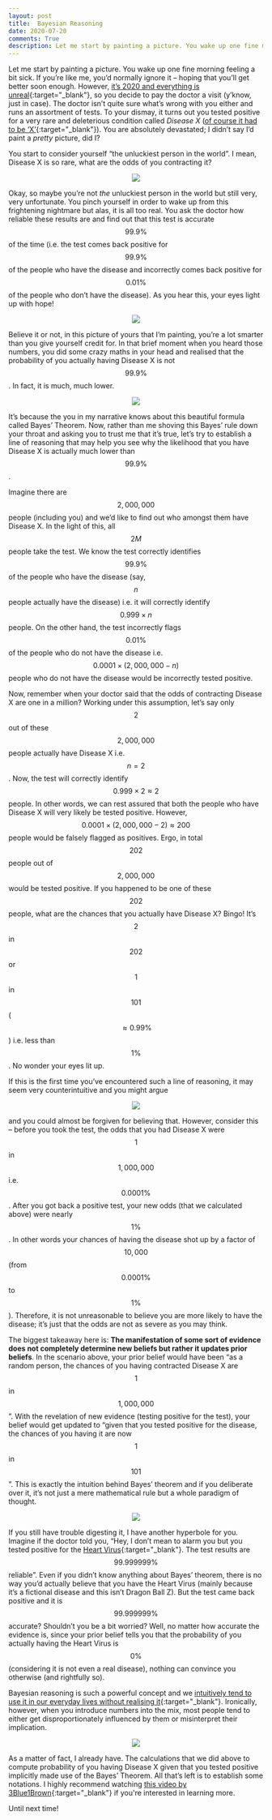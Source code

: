 ```yaml
---
layout: post
title:  Bayesian Reasoning
date: 2020-07-20
comments: True
description: Let me start by painting a picture. You wake up one fine morning feeling a bit sick. If you’re like me, you’d normally ignore it – hoping that you’ll get better soon enough. However, it’s 2020 and everything is unreal, so you decide to ...
---
```


Let me start by painting a picture. You wake up one fine morning feeling a bit sick. If you’re like me, you’d normally ignore it – hoping that you’ll get better soon enough. However, [it’s 2020 and everything is unreal](https://en.wikipedia.org/wiki/2020){:target="\_blank"}, so you decide to pay the doctor a visit (y’know, just in case). The doctor isn’t quite sure what’s wrong with you either and runs an assortment of tests. To your dismay, it turns out you tested positive for a very rare and deleterious condition called _Disease X_ ([of course it had to be ‘X’](https://www.psychologytoday.com/au/blog/evolution-the-self/201603/whats-so-fascinating-about-the-letter-x){:target="\_blank"}). You are absolutely devastated; I didn’t say I’d paint a _pretty_ picture, did I?

You start to consider yourself “the unluckiest person in the world”. I mean, Disease X is so rare, what are the odds of you contracting it?

<div class="row mt-3">
    <div class="col-sm mt-3 mt-md-0" style="text-align: center">
        <img class="img-fluid rounded" src="{{ site.baseurl }}/assets/img/blog_posts/2020-07-20-bayesian-reasoning/1.svg">
    </div>
</div>

Okay, so maybe you’re not _the_ unluckiest person in the world but still very, very unfortunate. You pinch yourself in order to wake up from this frightening nightmare but alas, it is all too real. You ask the doctor how reliable these results are and find out that this test is accurate $$99.9\%$$ of the time (i.e. the test comes back positive for $$99.9\%$$ of the people who have the disease and incorrectly comes back positive for $$0.01\%$$ of the people who don’t have the disease). As you hear this, your eyes light up with hope!

<div class="row mt-3">
    <div class="col-sm mt-3 mt-md-0" style="text-align: center">
        <img class="img-fluid rounded" src="{{ site.baseurl }}/assets/img/blog_posts/2020-07-20-bayesian-reasoning/2.svg">
    </div>
</div>

Believe it or not, in this picture of yours that I’m painting, you’re a lot smarter than you give yourself credit for. In that brief moment when you heard those numbers, you did some crazy maths in your head and realised that the probability of you actually having Disease X is not $$99.9\%$$. In fact, it is much, much lower.

<div class="row mt-3">
    <div class="col-sm mt-3 mt-md-0" style="text-align: center">
        <img class="img-fluid rounded" src="{{ site.baseurl }}/assets/img/blog_posts/2020-07-20-bayesian-reasoning/3.svg">
    </div>
</div>


It’s because the you in my narrative knows about this beautiful formula called Bayes’ Theorem. Now, rather than me shoving this Bayes’ rule down your throat and asking you to trust me that it’s true, let’s try to establish a line of reasoning that may help you see why the likelihood that you have Disease X is actually much lower than $$99.9\%$$.

Imagine there are $$2,000,000$$ people (including you) and we’d like to find out who amongst them have Disease X. In the light of this, all $$2M$$ people take the test. We know the test correctly identifies $$99.9\%$$ of the people who have the disease (say, $$n$$ people actually have the disease) i.e. it will correctly identify $$0.999 \times n$$ people. On the other hand, the test incorrectly flags $$0.01\%$$ of the people who do not have the disease i.e. $$0.0001 \times (2,000,000 - n)$$ people who do not have the disease would be incorrectly tested positive.

Now, remember when your doctor said that the odds of contracting Disease X are one in a million? Working under this assumption, let’s say only $$2$$ out of these $$2,000,000$$ people actually have Disease X i.e. $$n=2$$. Now, the test will correctly identify $$0.999 \times 2 \approx 2$$ people. In other words, we can rest assured that both the people who have Disease X will very likely be tested positive. However, $$0.0001 \times (2,000,000 - 2) \approx 200$$ people would be falsely flagged as positives. Ergo, in total $$202$$ people out of $$2,000,000$$ would be tested positive. If you happened to be one of these $$202$$ people, what are the chances that you actually have Disease X? Bingo! It’s $$2$$ in $$202$$ or $$1$$ in $$101$$ ($$\approx 0.99\%$$) i.e. less than $$1\%$$. No wonder your eyes lit up.

If this is the first time you’ve encountered such a line of reasoning, it may seem very counterintuitive and you might argue

<div class="row mt-3">
    <div class="col-sm mt-3 mt-md-0" style="text-align: center">
        <img class="img-fluid rounded" src="{{ site.baseurl }}/assets/img/blog_posts/2020-07-20-bayesian-reasoning/4.svg">
    </div>
</div>


and you could almost be forgiven for believing that. However, consider this – before you took the test, the odds that you had Disease X were $$1$$ in $$1,000,000$$ i.e. $$0.0001\%$$. After you got back a positive test, your new odds (that we calculated above) were nearly $$1\%$$. In other words your chances of having the disease shot up by a factor of $$10,000$$ (from $$0.0001\%$$ to $$1\%$$). Therefore, it is not unreasonable to believe you are more likely to have the disease; it’s just that the odds are not as severe as you may think.

The biggest takeaway here is: **The manifestation of some sort of evidence does not completely determine new beliefs but rather it updates prior beliefs**. In the scenario above, your prior belief would have been “as a random person, the chances of you having contracted Disease X are $$1$$ in $$1,000,000$$”. With the revelation of new evidence (testing positive for the test), your belief would get updated to “given that you tested positive for the disease, the chances of you having it are now $$1$$ in $$101$$”. This is exactly the intuition behind Bayes’ theorem and if you deliberate over it, it’s not just a mere mathematical rule but a whole paradigm of thought.

<div class="row mt-3">
    <div class="col-sm mt-3 mt-md-0" style="text-align: center">
        <img class="img-fluid rounded" src="{{ site.baseurl }}/assets/img/blog_posts/2020-07-20-bayesian-reasoning/5.svg">
    </div>
</div>


If you still have trouble digesting it, I have another hyperbole for you. Imagine if the doctor told you, “Hey, I don’t mean to alarm you but you tested positive for the [Heart Virus](https://dragonball.fandom.com/wiki/Heart_Virus){:target="\_blank"}. The test results are $$99.999999\%$$ reliable”. Even if you didn’t know anything about Bayes’ theorem, there is no way you’d actually believe that you have the Heart Virus (mainly because it’s a fictional disease and this isn’t Dragon Ball Z). But the test came back positive and it is $$99.999999\%$$ accurate? Shouldn’t you be a bit worried? Well, no matter how accurate the evidence is, since your prior belief tells you that the probability of you actually having the Heart Virus is $$0\%$$ (considering it is not even a real disease), nothing can convince you otherwise (and rightfully so).

Bayesian reasoning is such a powerful concept and we [intuitively tend to use it in our everyday lives without realising it](https://www.abc.net.au/news/science/2018-09-19/bayes-theorem-probability-luck-explained/10243134){:target="\_blank"}. Ironically, however, when you introduce numbers into the mix, most people tend to either get disproportionately influenced by them or misinterpret their implication.

<div class="row mt-3">
    <div class="col-sm mt-3 mt-md-0" style="text-align: center">
        <img class="img-fluid rounded" src="{{ site.baseurl }}/assets/img/blog_posts/2020-07-20-bayesian-reasoning/6.svg">
    </div>
</div>

As a matter of fact, I already have. The calculations that we did above to compute probability of you having Disease X given that you tested positive implicitly made use of the Bayes’ Theorem. All that’s left is to establish some notations. I highly recommend watching [this video by 3Blue1Brown](https://www.youtube.com/watch?v=HZGCoVF3YvM){:target="\_blank"} if you're interested in learning more.

Until next time!